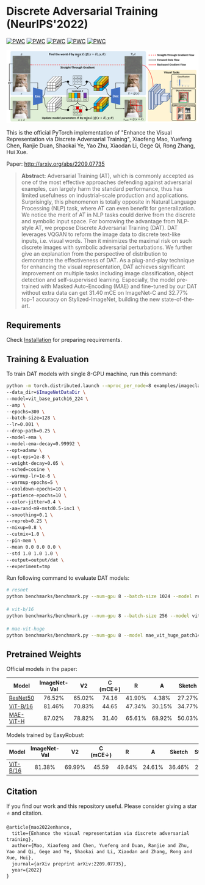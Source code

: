 # Discrete Adversarial Training (NeurIPS'2022)

[![PWC](https://img.shields.io/endpoint.svg?url=https://paperswithcode.com/badge/enhance-the-visual-representation-via/domain-generalization-on-imagenet-c)](https://paperswithcode.com/sota/domain-generalization-on-imagenet-c?p=enhance-the-visual-representation-via)
[![PWC](https://img.shields.io/endpoint.svg?url=https://paperswithcode.com/badge/enhance-the-visual-representation-via/domain-generalization-on-stylized-imagenet)](https://paperswithcode.com/sota/domain-generalization-on-stylized-imagenet?p=enhance-the-visual-representation-via)
[![PWC](https://img.shields.io/endpoint.svg?url=https://paperswithcode.com/badge/enhance-the-visual-representation-via/domain-generalization-on-imagenet-sketch)](https://paperswithcode.com/sota/domain-generalization-on-imagenet-sketch?p=enhance-the-visual-representation-via)
[![PWC](https://img.shields.io/endpoint.svg?url=https://paperswithcode.com/badge/enhance-the-visual-representation-via/domain-generalization-on-imagenet-r)](https://paperswithcode.com/sota/domain-generalization-on-imagenet-r?p=enhance-the-visual-representation-via)
[![PWC](https://img.shields.io/endpoint.svg?url=https://paperswithcode.com/badge/enhance-the-visual-representation-via/domain-generalization-on-imagenet-a)](https://paperswithcode.com/sota/domain-generalization-on-imagenet-a?p=enhance-the-visual-representation-via)

![DAT](framework.jpg)

This is the official PyTorch implementation of "Enhance the Visual Representation via Discrete Adversarial Training", Xiaofeng Mao, Yuefeng Chen, Ranjie Duan, Shaokai Ye, Yao Zhu, Xiaodan Li, Gege Qi, Rong Zhang, Hui Xue.

Paper: http://arxiv.org/abs/2209.07735

>**Abstract:** Adversarial Training (AT), which is commonly accepted as one of the most effective approaches defending against adversarial examples, can largely harm the
standard performance, thus has limited usefulness on industrial-scale production
and applications. Surprisingly, this phenomenon is totally opposite in Natural
Language Processing (NLP) task, where AT can even benefit for generalization.
We notice the merit of AT in NLP tasks could derive from the discrete and symbolic input space. For borrowing the advantage from NLP-style AT, we propose
Discrete Adversarial Training (DAT). DAT leverages VQGAN to reform the image
data to discrete text-like inputs, i.e. visual words. Then it minimizes the maximal risk on such discrete images with symbolic adversarial perturbations. We
further give an explanation from the perspective of distribution to demonstrate
the effectiveness of DAT. As a plug-and-play technique for enhancing the visual
representation, DAT achieves significant improvement on multiple tasks including
image classification, object detection and self-supervised learning. Especially, the model pre-trained with Masked Auto-Encoding (MAE) and fine-tuned by our DAT
without extra data can get 31.40 mCE on ImageNet-C and 32.77% top-1 accuracy
on Stylized-ImageNet, building the new state-of-the-art.

## Requirements
Check [Installation](../../../../README.md#installation) for preparing requirements.

## Training & Evaluation 

To train DAT models with single 8-GPU machine, run this command:

```bash
python -m torch.distributed.launch --nproc_per_node=8 examples/imageclassification/imagenet/dat/main.py \
--data_dir=$ImageNetDataDir \
--model=vit_base_patch16_224 \
--amp \
--epochs=300 \
--batch-size=128 \
--lr=0.001 \
--drop-path=0.25 \
--model-ema \
--model-ema-decay=0.99992 \
--opt=adamw \
--opt-eps=1e-8 \
--weight-decay=0.05 \
--sched=cosine \
--warmup-lr=1e-6 \
--warmup-epochs=5 \
--cooldown-epochs=10 \
--patience-epochs=10 \
--color-jitter=0.4 \
--aa=rand-m9-mstd0.5-inc1 \
--smoothing=0.1 \
--reprob=0.25 \
--mixup=0.8 \
--cutmix=1.0 \
--pin-mem \
--mean 0.0 0.0 0.0 \
--std 1.0 1.0 1.0 \
--output=output/dat \
--experiment=tmp
```

Run following command to evaluate DAT models:

```bash
# resnet
python benchmarks/benchmark.py --num-gpu 8 --batch-size 1024 --model resnet50 --interpolation 3 --ckpt_path http://alisec-competition.oss-cn-shanghai.aliyuncs.com/discrete_adversarial_training_models/resnet50_dat.pth

# vit-b/16
python benchmarks/benchmark.py --num-gpu 8 --batch-size 256 --model vit_base_patch16_224 --interpolation 3 --ckpt_path http://alisec-competition.oss-cn-shanghai.aliyuncs.com/discrete_adversarial_training_models/vit_dat.pth

# mae-vit-huge
python benchmarks/benchmark.py --num-gpu 8 --model mae_vit_huge_patch14 --interpolation 3 --ckpt_path http://alisec-competition.oss-cn-shanghai.aliyuncs.com/discrete_adversarial_training_models/mae_dat.pth
```

## Pretrained Weights

Official models in the paper:

| Model | ImageNet-Val | V2 | C (mCE↓) | R | A | Sketch| Stylized | Files |
| ---- | :----: | :----: | :----: | :----: | :----: | :----: | :----: | :----: |
| [ResNet50](https://arxiv.org/abs/1512.03385) | 76.52% | 65.02% | 74.16 | 41.90% | 4.38% | 27.27% | 10.8% |[ckpt](http://alisec-competition.oss-cn-shanghai.aliyuncs.com/discrete_adversarial_training_models/resnet50_dat.pth) |
| [ViT-B/16](https://arxiv.org/abs/2010.11929) | 81.46% | 70.83% | 44.65 | 47.34% | 30.15% | 34.77% | 23.13% |[ckpt](http://alisec-competition.oss-cn-shanghai.aliyuncs.com/discrete_adversarial_training_models/vit_dat.pth) |
| [MAE-ViT-H](https://arxiv.org/abs/2111.06377) | 87.02% | 78.82% | 31.40 | 65.61% | 68.92% | 50.03% | 32.77% |[ckpt](http://alisec-competition.oss-cn-shanghai.aliyuncs.com/discrete_adversarial_training_models/mae_dat.pth) |

Models trained by EasyRobust:

| Model | ImageNet-Val | V2 | C (mCE↓) | R | A | Sketch| Stylized | Files |
| ---- | :----: | :----: | :----: | :----: | :----: | :----: | :----: | :----: |
| [ViT-B/16](https://arxiv.org/abs/2010.11929) | 81.38% | 69.99% | 45.59 | 49.64% | 24.61% | 36.46% | 24.84% |[ckpt](http://alisec-competition.oss-cn-shanghai.aliyuncs.com/xiaofeng/easy_robust/benchmark_models/ours/examples/dat/model_best.pth.tar)/[args](http://alisec-competition.oss-cn-shanghai.aliyuncs.com/xiaofeng/easy_robust/benchmark_models/ours/examples/dat/args.yaml)/[logs](http://alisec-competition.oss-cn-shanghai.aliyuncs.com/xiaofeng/easy_robust/benchmark_models/ours/examples/dat/summary.csv) |

## Citation
If you find our work and this repository useful. Please consider giving a star ⭐ and citation. 

```
@article{mao2022enhance,
  title={Enhance the visual representation via discrete adversarial training},
  author={Mao, Xiaofeng and Chen, Yuefeng and Duan, Ranjie and Zhu, Yao and Qi, Gege and Ye, Shaokai and Li, Xiaodan and Zhang, Rong and Xue, Hui},
  journal={arXiv preprint arXiv:2209.07735},
  year={2022}
}
```
